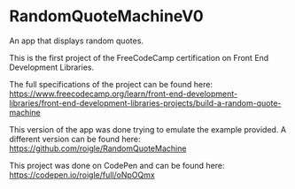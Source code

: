 # RandomQuoteMachineV0

An app that displays random quotes.

This is the first project of the FreeCodeCamp certification on Front End Development Libraries.

The full specifications of the project can be found here: https://www.freecodecamp.org/learn/front-end-development-libraries/front-end-development-libraries-projects/build-a-random-quote-machine

This version of the app was done trying to emulate the example provided. A different version can be found here: https://github.com/roigle/RandomQuoteMachine

This project was done on CodePen and can be found here: https://codepen.io/roigle/full/oNpOQmx
